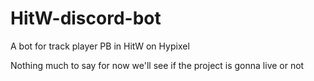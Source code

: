 # HitW-discord-bot
A bot for track player PB in HitW on Hypixel


Nothing much to say for now we'll see if the project is gonna live or not
